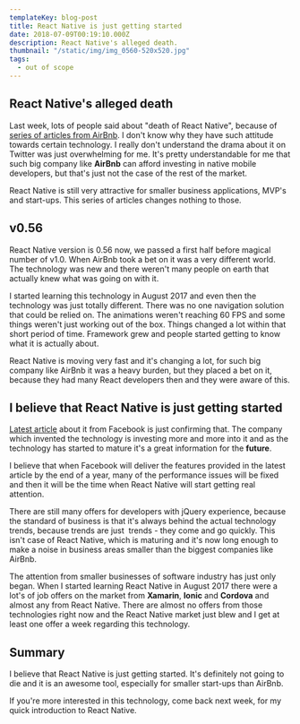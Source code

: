 ```yaml
---
templateKey: blog-post
title: React Native is just getting started
date: 2018-07-09T00:19:10.000Z
description: React Native's alleged death.
thumbnail: "/static/img/img_0560-520x520.jpg"
tags:
  - out of scope
---
```


## React Native's alleged death

Last week, lots of people said about "death of React Native", because of [series of articles from AirBnb](https://medium.com/airbnb-engineering/react-native-at-airbnb-f95aa460be1c). I don't know why they have such attitude towards certain technology.
I really don't understand the drama about it on Twitter was just overwhelming for me. It's pretty understandable for me that such big company like **AirBnb** can afford investing in native mobile developers, but that's just not the case of the rest of the market.

React Native is still very attractive for smaller business applications, MVP's and start-ups. This series of articles changes nothing to those.

## v0.56

React Native version is 0.56 now, we passed a first half before magical number of v1.0. When AirBnb took a bet on it was a very different world. The technology was new and there weren't many people on earth that actually knew what was going on with it.

I started learning this technology in August 2017 and even then the technology was just totally different. There was no one navigation solution that could be relied on. The animations weren't reaching 60 FPS and some things weren't just working out of the box. Things changed a lot within that short period of time. Framework grew and people started getting to know what it is actually about.

React Native is moving very fast and it's changing a lot, for such big company like AirBnb it was a heavy burden, but they placed a bet on it, because they had many React developers then and they were aware of this.

## I believe that React Native is just getting started

[Latest article](https://facebook.github.io/react-native/blog/2018/06/14/state-of-react-native-2018) about it from Facebook is just confirming that. The company which invented the technology is investing more and more into it and as the technology has started to mature it's a great information for the **future**.

I believe that when Facebook will deliver the features provided in the latest article by the end of a year, many of the performance issues will be fixed  and then it will be the time when React Native will start getting real attention.

There are still many offers for developers with jQuery experience, because the standard of business is that it's always behind the actual technology trends, because trends are just  trends - they come and go quickly. This isn't case of React Native, which is maturing and it's now long enough to make a noise in business areas smaller than the biggest companies like AirBnb.

The attention from smaller businesses of software industry has just only began. When I started learning React Native in August 2017 there were a lot's of job offers on the market from **Xamarin**, **Ionic** and **Cordova** and almost any from React Native. There are almost no offers from those technologies right now and the React Native market just blew and I get at least one offer a week regarding this technology.

## Summary

I believe that React Native is just getting started. It's definitely not going to die and it is an awesome tool, especially for smaller start-ups than AirBnb.

If you're more interested in this technology, come back next week, for my quick introduction to React Native.
